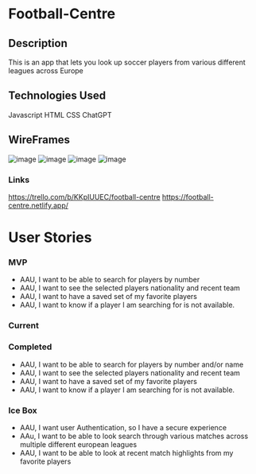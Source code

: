 # Football-Centre

## Description
This is an app that lets you look up soccer players from various different leagues across Europe

## Technologies Used
Javascript
HTML
CSS
ChatGPT



## WireFrames

![image](https://i.imgur.com/YY0XWsu.png)
![image](https://i.imgur.com/cd1lZAw.png)
![image](https://i.imgur.com/ANG6Vtb.png)
![image](https://i.imgur.com/C2tsBmW.png)

### Links 
https://trello.com/b/KKpIUUEC/football-centre
https://football-centre.netlify.app/


# User Stories


### MVP 
- AAU, I want to be able to search for players by number
- AAU, I want to see the selected players nationality and recent team
- AAU, I want to have a saved set of my favorite players
- AAU, I want to know if a player I am searching for is not available.

### Current



### Completed

- AAU, I want to be able to search for players by number and/or name
- AAU, I want to see the selected players nationality and recent team
- AAU, I want to have a saved set of my favorite players
- AAU, I want to know if a player I am searching for is not available.


### Ice Box
- AAU, I want user Authentication, so I have a secure experience
- AAu, I want to be able to look search through various matches across multiple different european leagues
- AAU, I want to be able to look at recent match highlights from my favorite players
